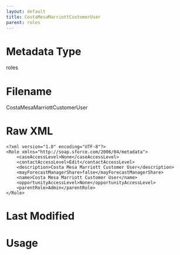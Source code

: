 ```yaml
---
layout: default
title: CostaMesaMarriottCustomerUser
parent: roles
---
```

# Metadata Type
roles


# Filename 
CostaMesaMarriottCustomerUser


# Raw XML
```
<?xml version="1.0" encoding="UTF-8"?>
<Role xmlns="http://soap.sforce.com/2006/04/metadata">
    <caseAccessLevel>None</caseAccessLevel>
    <contactAccessLevel>Edit</contactAccessLevel>
    <description>Costa Mesa Marriott Customer User</description>
    <mayForecastManagerShare>false</mayForecastManagerShare>
    <name>Costa Mesa Marriott Customer User</name>
    <opportunityAccessLevel>None</opportunityAccessLevel>
    <parentRole>Admin</parentRole>
</Role>
```


# Last Modified


# Usage
